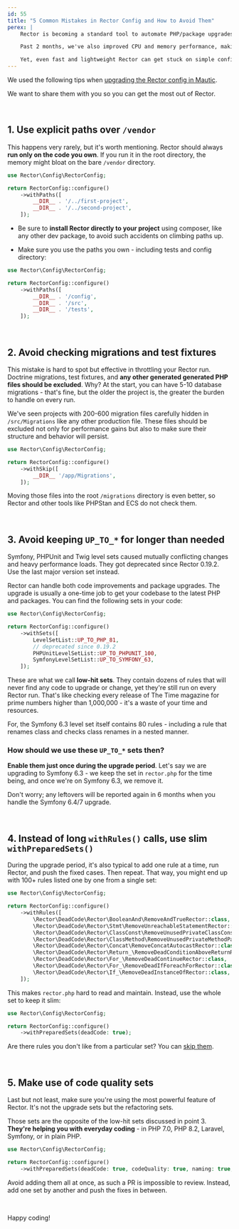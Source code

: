 ```yaml
---
id: 55
title: "5 Common Mistakes in Rector Config and How to Avoid Them"
perex: |
    Rector is becoming a standard tool to automate PHP/package upgrades and code quality improvements. Last month, we crossed 60 000 downloads a day.

    Past 2 months, we've also improved CPU and memory performance, making Rector a lighter version.

    Yet, even fast and lightweight Rector can get stuck on simple config mistakes. We'll talk about the 5 most common ones and how to avoid them.
---
```


We used the following tips when [upgrading the Rector config in Mautic](https://github.com/mautic/mautic/pull/12676).

We want to share them with you so you can get the most out of Rector.

<br>

## 1. Use explicit paths over `/vendor`

This happens very rarely, but it's worth mentioning. Rector should always **run only on the code you own**. If you run it in the root directory, the memory might bloat on the bare `/vendor` directory.

```php
use Rector\Config\RectorConfig;

return RectorConfig::configure()
    ->withPaths([
        __DIR__ . '/../first-project',
        __DIR__ . '/../second-project',
    ]);
```

* Be sure to **install Rector directly to your project** using composer, like any other dev package, to avoid such accidents on climbing paths up.

* Make sure you use the paths you own - including tests and config directory:

```php
use Rector\Config\RectorConfig;

return RectorConfig::configure()
    ->withPaths([
        __DIR__ . '/config',
        __DIR__ . '/src',
        __DIR__ . '/tests',
    ]);
```

<br>

## 2. Avoid checking migrations and test fixtures

This mistake is hard to spot but effective in throttling your Rector run. Doctrine migrations, test fixtures, and **any other generated generated PHP files should be excluded**. Why? At the start, you can have 5-10 database migrations - that's fine, but the older the project is, the greater the burden to handle on every run.

We've seen projects with 200-600 migration files carefully hidden in `/src/Migrations` like any other production file.
These files should be excluded not only for performance gains but also to make sure their structure and behavior will persist.

```php
use Rector\Config\RectorConfig;

return RectorConfig::configure()
    ->withSkip([
        __DIR__ '/app/Migrations',
    ]);
```

Moving those files into the root `/migrations` directory is even better, so Rector and other tools like PHPStan and ECS do not check them.

<br>

## 3. Avoid keeping `UP_TO_*` for longer than needed

<div class="alert alert-warning mt-3 mb-5">
Symfony, PHPUnit and Twig level sets caused mutually conflicting changes and heavy performance loads. They got deprecated since Rector 0.19.2. Use the last major version set instead.
</div>

Rector can handle both code improvements and package upgrades. The upgrade is usually a one-time job to get your codebase to the latest PHP and packages. You can find the following sets in your code:

```php
use Rector\Config\RectorConfig;

return RectorConfig::configure()
    ->withSets([
        LevelSetList::UP_TO_PHP_81,
        // deprecated since 0.19.2
        PHPUnitLevelSetList::UP_TO_PHPUNIT_100,
        SymfonyLevelSetList::UP_TO_SYMFONY_63,
    ]);
```

These are what we call **low-hit sets**. They contain dozens of rules that will never find any code to upgrade or change, yet they're still run on every Rector run. That's like checking every release of The Time magazine for prime numbers higher than 1,000,000 - it's a waste of your time and resources.

For, the Symfony 6.3 level set itself contains 80 rules - including a rule that renames class and checks class renames in a nested manner.

### How should we use these `UP_TO_*` sets then?

**Enable them just once during the upgrade period**. Let's say we are upgrading to Symfony 6.3 - we keep the set in `rector.php` for the time being, and once we're on Symfony 6.3, we remove it.

Don't worry; any leftovers will be reported again in 6 months when you handle the Symfony 6.4/7 upgrade.

<br>

## 4. Instead of long `withRules()` calls, use slim `withPreparedSets()`

During the upgrade period, it's also typical to add one rule at a time, run Rector, and push the fixed cases. Then repeat.
That way, you might end up with 100+ rules listed one by one from a single set:

```php
use Rector\Config\RectorConfig;

return RectorConfig::configure()
    ->withRules([
        \Rector\DeadCode\Rector\BooleanAnd\RemoveAndTrueRector::class,
        \Rector\DeadCode\Rector\Stmt\RemoveUnreachableStatementRector::class,
        \Rector\DeadCode\Rector\ClassConst\RemoveUnusedPrivateClassConstantRector::class,
        \Rector\DeadCode\Rector\ClassMethod\RemoveUnusedPrivateMethodParameterRector::class,
        \Rector\DeadCode\Rector\Concat\RemoveConcatAutocastRector::class,
        \Rector\DeadCode\Rector\Return_\RemoveDeadConditionAboveReturnRector::class,
        \Rector\DeadCode\Rector\For_\RemoveDeadContinueRector::class,
        \Rector\DeadCode\Rector\For_\RemoveDeadIfForeachForRector::class,
        \Rector\DeadCode\Rector\If_\RemoveDeadInstanceOfRector::class,
    ]);
```

This makes `rector.php` hard to read and maintain. Instead, use the whole set to keep it slim:

```php
use Rector\Config\RectorConfig;

return RectorConfig::configure()
    ->withPreparedSets(deadCode: true);
```

Are there rules you don't like from a particular set? You can [skip them](https://getrector.com/documentation/ignoring-rules-or-paths).

<br>

## 5. Make use of code quality sets

Last but not least, make sure you're using the most powerful feature of Rector. It's not the upgrade sets but the refactoring sets.

Those sets are the opposite of the low-hit sets discussed in point 3. **They're helping you with everyday coding** - in PHP 7.0, PHP 8.2, Laravel, Symfony, or in plain PHP.

```php
use Rector\Config\RectorConfig;

return RectorConfig::configure()
    ->withPreparedSets(deadCode: true, codeQuality: true, naming: true, privatization: true);
```

Avoid adding them all at once, as such a PR is impossible to review. Instead, add one set by another and push the fixes in between.

<br>

Happy coding!
